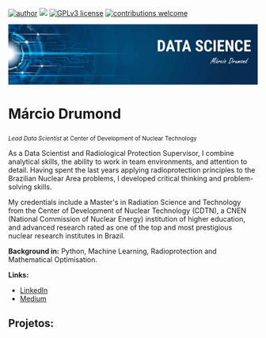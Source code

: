[![author](https://img.shields.io/badge/author-carlosfab-red.svg)](https://www.linkedin.com/in/carlosfab) [![](https://img.shields.io/badge/python-3.7+-blue.svg)](https://www.python.org/downloads/release/python-365/) [![GPLv3 license](https://img.shields.io/badge/License-GPLv3-blue.svg)](http://perso.crans.org/besson/LICENSE.html) [![contributions welcome](https://img.shields.io/badge/contributions-welcome-brightgreen.svg?style=flat)](https://github.com/carlosfab/data_science/issues)

<p align="center">
  <img src="banner marcio drumond.jpg" >
</p>

# Márcio Drumond
<sub>*Lead Data Scientist* at Center of Development of Nuclear Technology</sub>

As a Data Scientist and Radiological Protection Supervisor, I combine analytical skills, the ability to work in team environments, and attention to detail. Having spent the last years applying radioprotection principles to the Brazilian Nuclear Area problems, I developed critical thinking and problem-solving skills.

My credentials include a Master's in Radiation Science and Technology from the Center of Development of Nuclear Technology (CDTN), a CNEN (National Commission of Nuclear Energy) institution of higher education, and advanced research rated as one of the top and most prestigious nuclear research institutes in Brazil.

**Background in:** Python, Machine Learning, Radioprotection and Mathematical Optimisation.

**Links:**
* [LinkedIn](https://www.linkedin.com/in/marcio-drumond-costa-ferreira/)
* [Medium](https://www.medium.com)


## Projetos:

